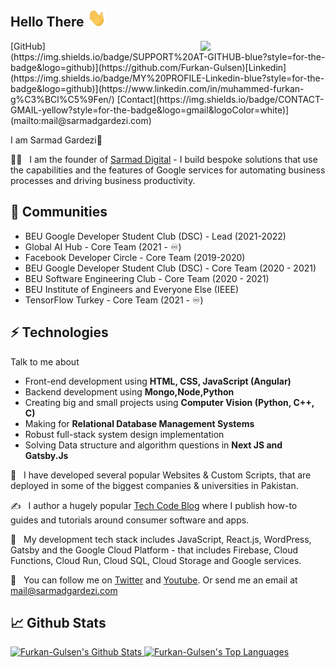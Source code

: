 <h2> Hello There 
 <img src="https://raw.githubusercontent.com/ABSphreak/ABSphreak/master/gifs/Hi.gif" width="30px"></h2>
<img align="right" src="https://github.com/rajput2107/rajput2107/blob/master/Assets/Developer.gif" width='200'/>
[GitHub](https://img.shields.io/badge/SUPPORT%20AT-GITHUB-blue?style=for-the-badge&logo=github)](https://github.com/Furkan-Gulsen)[Linkedin](https://img.shields.io/badge/MY%20PROFILE-Linkedin-blue?style=for-the-badge&logo=github)](https://www.linkedin.com/in/muhammed-furkan-g%C3%BCl%C5%9Fen/) 
 [Contact](https://img.shields.io/badge/CONTACT-GMAIL-yellow?style=for-the-badge&logo=gmail&logoColor=white)](mailto:mail@sarmadgardezi.com)

I am Sarmad Gardezi🧔

👋🏻  &nbsp; I am the founder of [Sarmad Digital](https://sarmadgardezi.com/) - I build bespoke solutions that use the capabilities and the features of Google services for automating business processes and driving business productivity.

## 👯 Communities
- BEU Google Developer Student Club (DSC) - Lead (2021-2022)
- Global AI Hub - Core Team (2021 - ♾)
- Facebook Developer Circle - Core Team (2019-2020)
- BEU Google Developer Student Club (DSC) - Core Team (2020 - 2021)
- BEU Software Engineering Club - Core Team (2020 - 2021)
- BEU Institute of Engineers and Everyone Else (IEEE)
- TensorFlow Turkey - Core Team (2021 - ♾)
## ⚡ Technologies
Talk to me about
- Front-end development using **HTML, CSS, JavaScript (Angular)**
- Backend development using **Mongo,Node,Python**
- Creating big and small projects using **Computer Vision (Python, C++, C)**
- Making for **Relational Database Management Systems**
- Robust full-stack system design implementation
- Solving Data structure and algorithm questions in **Next JS and Gatsby.Js**

🏢  &nbsp; I have developed several popular Websites & Custom Scripts, that are deployed in some of the biggest companies & universities in Pakistan.

✍️  &nbsp; I author a hugely popular [Tech Code Blog](https://www.sarmadgardezi.com/blog/) where I publish how-to guides and tutorials around consumer software and apps. 

🌱  &nbsp; My development tech stack includes JavaScript, React.js, WordPress, Gatsby and the Google Cloud Platform - that includes Firebase, Cloud Functions, Cloud Run, Cloud SQL, Cloud Storage and Google services.

🐢  &nbsp; You can follow me on [Twitter](https://twitter.com/sarmadgardezi) and [Youtube](https://youtube.com/c/sarmadgardzi). Or send me an email at mail@sarmadgardezi.com

## 📈 Github Stats
<a href="https://github.com/Furkan-Gulsen/Furkan-Gulsen">
 <img alt="Furkan-Gulsen's Github Stats" src="https://github-readme-stats.vercel.app/api/?username=furkan-gulsen&show_icons=true&count_private=true&theme=react&hide_border=true&bg_color=1F222E&title_color=F85D7F&icon_color=F8D866" height="192px"/>
</a>
<a href="https://github.com/Furkan-Gulsen/Furkan-Gulsen">
 <img alt="Furkan-Gulsen's Top Languages" src="https://github-readme-stats.vercel.app/api/top-langs/?username=furkan-gulsen&langs_count=8&layout=compact&theme=react&hide_border=true&bg_color=1F222E&title_color=F85D7F&icon_color=F8D866&hide=Jupyter%20Notebook" height="192px"/>
 </a>
